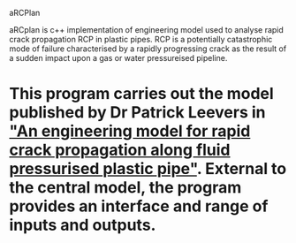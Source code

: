 aRCPlan

aRCplan is c++ implementation of engineering model used to analyse rapid crack propagation RCP in plastic pipes. RCP is a potentially catastrophic mode of failure characterised by a rapidly progressing crack as the result of a sudden impact upon a gas or water pressureised pipeline. 

This program carries out the model published by Dr Patrick Leevers in ["An engineering model for rapid crack propagation along fluid pressurised plastic pipe"](http://www.sciencedirect.com/science/article/pii/S0013794412003530). External to the central model, the program provides an interface and range of inputs and outputs. 
=======
